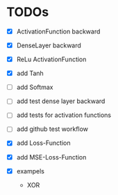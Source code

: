 # TODOs
- [x] ActivationFunction backward
- [x] DenseLayer backward

- [x] ReLu ActivationFunction
- [x] add Tanh
- [ ] add Softmax

- [ ] add test dense layer backward
- [ ] add tests for activation functions
- [ ] add github test workflow

- [x] add Loss-Function
- [x] add MSE-Loss-Function

- [x] exampels
	- XOR
